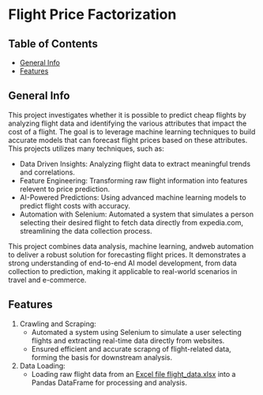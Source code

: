# Flight Price Factorization

## Table of Contents
* [General Info](#general-info)
* [Features](#features)

## General Info
This project investigates whether it is possible to predict cheap flights by analyzing flight data and identifying the various attributes that impact the cost of a flight. The goal is to leverage machine learning techniques to build accurate models that can forecast flight prices based on these attributes. This projects utilizes many techniques, such as:
* Data Driven Insights: Analyzing flight data to extract meaningful trends and correlations.
* Feature Engineering: Transforming raw flight information into features relevent to price prediction.
* AI-Powered Predictions: Using advanced machine learning models to predict flight costs with accuracy.
* Automation with Selenium: Automated a system that simulates a person selecting their desired flight to fetch data directly from expedia.com, streamlining the data collection process.

This project combines data analysis, machine learning, andweb automation to deliver a robust solution for forecasting flight prices. It demonstrates a strong understanding of end-to-end AI model development, from data collection to prediction, making it applicable to real-world scenarios in travel and e-commerce. 

## Features
1. Crawling and Scraping:
   * Automated a system using Selenium to simulate a user selecting flights and extracting real-time data directly from websites.
   * Ensured efficient and accurate scrapng of flight-related data, forming the basis for downstream analysis.
2. Data Loading:
   * Loading raw flight data from an [Excel file flight_data.xlsx](docs/flight_data.xlsx) into a Pandas DataFrame for processing and analysis.
